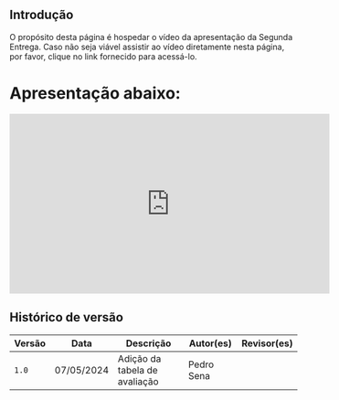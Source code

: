 ## Introdução

O propósito desta página é hospedar o vídeo da apresentação da Segunda Entrega. Caso não seja viável assistir ao vídeo diretamente nesta página, por favor, clique no link fornecido para acessá-lo.

# Apresentação abaixo:

<iframe width="560" height="315" src="https://www.youtube.com/embed/kG-02tfLvpI?si=bKxhW7naDPQlMnI4" title="YouTube video player" frameborder="0" allow="accelerometer; autoplay; clipboard-write; encrypted-media; gyroscope; picture-in-picture; web-share" referrerpolicy="strict-origin-when-cross-origin" allowfullscreen></iframe>



## Histórico de versão

| Versão | Data     | Descrição                       | Autor(es)       | Revisor(es)                  |
| ------ | -------- | ------------------------------- | --------------- | ---------------------------- |
| `1.0`  | 07/05/2024 | Adição da tabela de avaliação | Pedro Sena  | |
